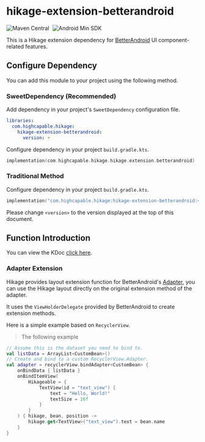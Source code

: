 # hikage-extension-betterandroid

![Maven Central](https://img.shields.io/maven-central/v/com.huanli233.hikage.compat/hikage-extension-betterandroid?logo=apachemaven&logoColor=orange)
<span style="margin-left: 5px"/>
![Android Min SDK](https://img.shields.io/badge/Min%20SDK-14-orange?logo=android)

This is a Hikage extension dependency for [BetterAndroid](https://github.com/BetterAndroid/BetterAndroid) UI component-related features.

## Configure Dependency

You can add this module to your project using the following method.

### SweetDependency (Recommended)

Add dependency in your project's `SweetDependency` configuration file.

```yaml
libraries:
  com.highcapable.hikage:
    hikage-extension-betterandroid:
      version: +
```

Configure dependency in your project `build.gradle.kts`.

```kotlin
implementation(com.highcapable.hikage.hikage.extension.betterandroid)
```

### Traditional Method

Configure dependency in your project `build.gradle.kts`.

```kotlin
implementation("com.highcapable.hikage:hikage-extension-betterandroid:<version>")
```

Please change `<version>` to the version displayed at the top of this document.

## Function Introduction

You can view the KDoc [click here](kdoc://hikage-extension-betterandroid).

### Adapter Extension

Hikage provides layout extension function for BetterAndroid's [Adapter](https://betterandroid.github.io/BetterAndroid/en/library/ui-component#adapter),
you can use the Hikage layout directly on the original extension method of the adapter.

It uses the `ViewHolderDelegate` provided by BetterAndroid to create extension methods.

Here is a simple example based on `RecyclerView`.

> The following example

```kotlin
// Assume this is the dataset you need to bind to.
val listData = ArrayList<CustomBean>()
// Create and bind to a custom RecyclerView.Adapter.
val adapter = recyclerView.bindAdapter<CustomBean> {
    onBindData { listData }
    onBindItemView(
        Hikageable = {
            TextView(id = "text_view") {
                text = "Hello, World!"
                textSize = 16f
            }
        }
    ) { hikage, bean, position ->
        hikage.get<TextView>("text_view").text = bean.name
    }
}
```